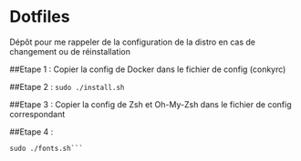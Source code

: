 # Dotfiles
Dépôt pour me rappeler de la configuration de la distro en cas de changement ou de réinstallation

##Etape 1 :
Copier la config de Docker dans le fichier de config (conkyrc)

##Etape 2 :
```sudo ./install.sh```

##Etape 3 :
Copier la config de Zsh et Oh-My-Zsh dans le fichier de config correspondant

##Etape 4 :
```cd fonts/
sudo ./fonts.sh```